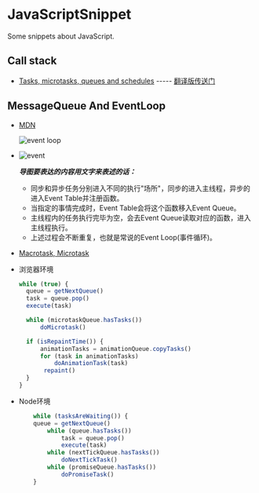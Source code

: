 # JavaScriptSnippet
Some snippets about JavaScript.



## Call stack


* [Tasks, microtasks, queues and schedules](https://jakearchibald.com/2015/tasks-microtasks-queues-and-schedules/)	-----	[翻译版传送门](https://segmentfault.com/a/1190000014940904#articleHeader7)


## MessageQueue And EventLoop

* [MDN](https://developer.mozilla.org/zh-CN/docs/Web/JavaScript/EventLoop)

	![event loop](https://developer.mozilla.org/files/4617/default.svg)
* ![event](https://user-gold-cdn.xitu.io/2017/11/21/15fdd88994142347?imageView2/0/w/1280/h/960/ignore-error/1)	

	***导图要表达的内容用文字来表述的话：***

	- 同步和异步任务分别进入不同的执行"场所"，同步的进入主线程，异步的进入Event Table并注册函数。
	- 当指定的事情完成时，Event Table会将这个函数移入Event Queue。
	- 主线程内的任务执行完毕为空，会去Event Queue读取对应的函数，进入主线程执行。
	- 上述过程会不断重复，也就是常说的Event Loop(事件循环)。
* [Macrotask, Microtask](https://juejin.im/post/5a6309f76fb9a01cab2858b1)
* 浏览器环境

  ```js
  while (true) {
	queue = getNextQueue()
  	task = queue.pop()
  	execute(task)

  	while (microtaskQueue.hasTasks())
  		doMicrotask()

  	if (isRepaintTime()) {
  		animationTasks = animationQueue.copyTasks()
  		for (task in animationTasks)
  			doAnimationTask(task)
  		 repaint()
  	}
  }
  
  ```
* Node环境
    ```js
    	while (tasksAreWaiting()) {
		queue = getNextQueue()
    		while (queue.hasTasks())
    			task = queue.pop()
    			execute(task)
    		while (nextTickQueue.hasTasks())
    			doNextTickTask()
    		while (promiseQueue.hasTasks())
    			doPromiseTask()
    	}
    ```


